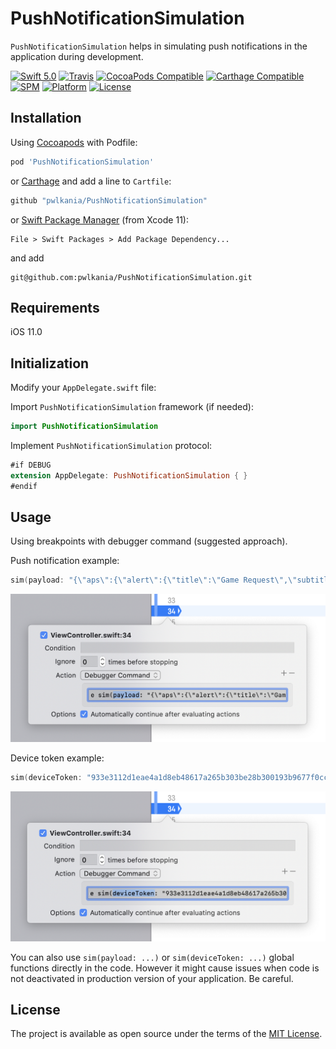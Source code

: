 # PushNotificationSimulation

`PushNotificationSimulation` helps in simulating push notifications in the application during development.

[![Swift 5.0](https://img.shields.io/badge/Swift-5.0-orange)](https://swift.org/)
[![Travis](https://travis-ci.org/pwlkania/PushNotificationSimulation.svg?branch=master)](https://travis-ci.org/pwlkania/PushNotificationSimulation.svg?branch=master)
[![CocoaPods Compatible](https://img.shields.io/cocoapods/v/PushNotificationSimulation.svg)](https://cocoapods.org/pods/PushNotificationSimulation)
[![Carthage Compatible](https://img.shields.io/badge/Carthage-compatible-brightgreen)](https://github.com/Carthage/Carthage)
[![SPM](https://img.shields.io/badge/SPM-supported-brightgreen)](https://swift.org/package-manager/)
[![Platform](https://img.shields.io/cocoapods/p/PushNotificationSimulation.svg)](http://cocoadocs.org/docsets/PushNotificationSimulation)
[![License](https://img.shields.io/cocoapods/l/PushNotificationSimulation.svg)](https://github.com/pwlkania/PushNotificationSimulation/blob/master/LICENSE)

## Installation

Using [Cocoapods](https://cocoapods.org/) with Podfile:

```ruby
pod 'PushNotificationSimulation'
```

or [Carthage](https://github.com/Carthage/Carthage) and add a line to `Cartfile`:

```ruby
github "pwlkania/PushNotificationSimulation"
```

or [Swift Package Manager](https://github.com/apple/swift-package-manager) (from Xcode 11):

```
File > Swift Packages > Add Package Dependency...
```

and add

```
git@github.com:pwlkania/PushNotificationSimulation.git
```

## Requirements

iOS 11.0

## Initialization

Modify your `AppDelegate.swift` file:

Import `PushNotificationSimulation` framework (if needed):

```swift
import PushNotificationSimulation
```

Implement `PushNotificationSimulation` protocol:

```swift
#if DEBUG
extension AppDelegate: PushNotificationSimulation { }
#endif
```

## Usage

Using breakpoints with debugger command (suggested approach). 

Push notification example:

```Swift
sim(payload: "{\"aps\":{\"alert\":{\"title\":\"Game Request\",\"subtitle\":\"Five Card Draw\",\"body\":\"Bob wants to play poker\"},\"category\":\"GAME_INVITATION\"},\"gameID\":\"12345678\"}", delay: 3)
```

![Payload.png](Payload.png)

Device token example:

```Swift
sim(deviceToken: "933e3112d1eae4a1d8eb48617a265b303be28b300193b9677f0ccf52a63a5b1e")
```

![DeviceToken.png](DeviceToken.png)

You can also use `sim(payload: ...)` or `sim(deviceToken: ...)` global functions directly in the code. However it might cause issues when code is not deactivated in production version of your application. Be careful.

## License

The project is available as open source under the terms of the [MIT License](http://opensource.org/licenses/MIT).
